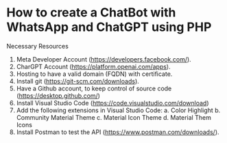# How to create a ChatBot with WhatsApp and ChatGPT using PHP  

Necessary Resources
1.	Meta Developer Account (https://developers.facebook.com/).
2.	CharGPT Account (https://platform.openai.com/apps).
3.	Hosting to have a valid domain (FQDN) with certificate.
4.	Install git (https://git-scm.com/downloads).
5.	Have a Github account, to keep control of source code (https://desktop.github.com/)
6.	Install Visual Studio Code (https://code.visualstudio.com/download)
7.	Add the following extensions in Visual Studio Code:
    a.	Color Highlight
    b.	Community Material Theme
    c.	Material Icon Theme
    d.	Material Them Icons
8.	Install Postman to test the API (https://www.postman.com/downloads/).
